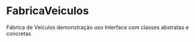 # FabricaVeiculos
 Fábrica de Veículos demonstração uso Interface com classes abstratas e concretas
